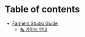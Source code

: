 # Table of contents

* [Farmers Studio Guide](README.md)
  * [🗞 가이드 안내](farmers-studio-guide/undefined.md)
